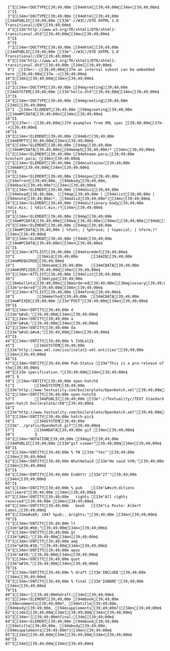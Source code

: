      1^I[34m<!DOCTYPE[39;49;00m [94mhtml[39;49;00m[34m>[39;49;00m$
     2^I$
     3^I[34m<!DOCTYPE[39;49;00m [94mhtml[39;49;00m [34mPUBLIC[39;49;00m [33m"-//W3C//DTD XHTML 1.0 Transitional//EN"[39;49;00m$
     4^I[33m"http://www.w3.org/TR/xhtml1/DTD/xhtml1-transitional.dtd"[39;49;00m[34m>[39;49;00m$
     5^I$
     6^I$
     7^I[34m<!DOCTYPE[39;49;00m [94mhtml[39;49;00m [34mPUBLIC[39;49;00m [33m"-//W3C//DTD XHTML 1.0 Transitional//EN"[39;49;00m$
     8^I[33m"http://www.w3.org/TR/xhtml1/DTD/xhtml1-transitional.dtd"[39;49;00m [34m[[39;49;00m$
     9^I  [37m<!--[39;49;00m[37m an internal subset can be embedded here [39;49;00m[37m-->[39;49;00m$
    10^I[34m][39;49;00m[34m>[39;49;00m$
    11^I$
    12^I[34m<!DOCTYPE[39;49;00m [94mgreeting[39;49;00m [34mSYSTEM[39;49;00m [33m"hello.dtd"[39;49;00m[34m>[39;49;00m$
    13^I$
    14^I[34m<!DOCTYPE[39;49;00m [94mgreeting[39;49;00m [34m[[39;49;00m$
    15^I  [34m<!ELEMENT[39;49;00m [94mgreeting[39;49;00m ([34m#PCDATA[39;49;00m)[34m>[39;49;00m$
    16^I$
    17^I[37m<!--[39;49;00m[37m examples from XML spec [39;49;00m[37m-->[39;49;00m$
    18^I$
    19^I[34m<!ELEMENT[39;49;00m [94mbr[39;49;00m [34mEMPTY[39;49;00m[34m>[39;49;00m$
    20^I[34m<!ELEMENT[39;49;00m [94mp[39;49;00m ([34m#PCDATA[39;49;00m|[94memph[39;49;00m)* [34m>[39;49;00m$
    21^I[34m<!ELEMENT[39;49;00m [94m%name.para;[39;49;00m %content.para; [34m>[39;49;00m$
    22^I[34m<!ELEMENT[39;49;00m [94mcontainer[39;49;00m [34mANY[39;49;00m[34m>[39;49;00m$
    23^I$
    24^I[34m<!ELEMENT[39;49;00m [94mspec[39;49;00m ([94mfront[39;49;00m, [94mbody[39;49;00m, [94mback[39;49;00m?)[34m>[39;49;00m$
    25^I[34m<!ELEMENT[39;49;00m [94mdiv1[39;49;00m ([94mhead[39;49;00m, ([94mp[39;49;00m | [94mlist[39;49;00m | [94mnote[39;49;00m)*, [94mdiv2[39;49;00m*)[34m>[39;49;00m$
    26^I[34m<!ELEMENT[39;49;00m [94mdictionary-body[39;49;00m (%div.mix; | %dict.mix;)*[34m>[39;49;00m$
    27^I$
    28^I[34m<!ELEMENT[39;49;00m [94mp[39;49;00m ([34m#PCDATA[39;49;00m|[94ma[39;49;00m|[94mul[39;49;00m|[94mb[39;49;00m|[94mi[39;49;00m|[94mem[39;49;00m)*[34m>[39;49;00m$
    29^I[34m<!ELEMENT[39;49;00m [94mp[39;49;00m ([34m#PCDATA[39;49;00m | %font; | %phrase; | %special; | %form;)* [34m>[39;49;00m$
    30^I[34m<!ELEMENT[39;49;00m [94mb[39;49;00m ([34m#PCDATA[39;49;00m)[34m>[39;49;00m$
    31^I$
    32^I[34m<!ATTLIST[39;49;00m [94mtermdef[39;49;00m$
    33^I          [36mid[39;49;00m      [34mID[39;49;00m      [34m#REQUIRED[39;49;00m$
    34^I          [36mname[39;49;00m    [34mCDATA[39;49;00m   [34m#IMPLIED[39;49;00m[34m>[39;49;00m$
    35^I[34m<!ATTLIST[39;49;00m [94mlist[39;49;00m$
    36^I          [36mtype[39;49;00m    ([36mbullets[39;49;00m|[36mordered[39;49;00m|[36mglossary[39;49;00m)  [33m"ordered"[39;49;00m[34m>[39;49;00m$
    37^I[34m<!ATTLIST[39;49;00m [94mform[39;49;00m$
    38^I          [36mmethod[39;49;00m  [34mCDATA[39;49;00m   [34m#FIXED[39;49;00m [33m"POST"[39;49;00m[34m>[39;49;00m$
    39^I$
    40^I[34m<!ENTITY[39;49;00m d [33m"&#xD;"[39;49;00m[34m>[39;49;00m$
    41^I[34m<!ENTITY[39;49;00m a [33m"&#xA;"[39;49;00m[34m>[39;49;00m$
    42^I[34m<!ENTITY[39;49;00m da [33m"&#xD;&#xA;"[39;49;00m[34m>[39;49;00m$
    43^I$
    44^I[34m<!ENTITY[39;49;00m % ISOLat2$
    45^I         [34mSYSTEM[39;49;00m [33m"http://www.xml.com/iso/isolat2-xml.entities"[39;49;00m [34m>[39;49;00m$
    46^I$
    47^I[34m<!ENTITY[39;49;00m Pub-Status [33m"This is a pre-release of the[39;49;00m$
    48^I[33m specification."[39;49;00m[34m>[39;49;00m$
    49^I $
    50^I [34m<!ENTITY[39;49;00m open-hatch$
    51^I         [34mSYSTEM[39;49;00m [33m"http://www.textuality.com/boilerplate/OpenHatch.xml"[39;49;00m[34m>[39;49;00m$
    52^I[34m<!ENTITY[39;49;00m open-hatch$
    53^I         [34mPUBLIC[39;49;00m [33m"-//Textuality//TEXT Standard open-hatch boilerplate//EN"[39;49;00m$
    54^I         [33m"http://www.textuality.com/boilerplate/OpenHatch.xml"[39;49;00m[34m>[39;49;00m$
    55^I[34m<!ENTITY[39;49;00m hatch-pic$
    56^I         [34mSYSTEM[39;49;00m [33m"../grafix/OpenHatch.gif"[39;49;00m$
    57^I         [34mNDATA[39;49;00m gif [34m>[39;49;00m$
    58^I         $
    59^I[34m<!NOTATION[39;49;00m [94mgif[39;49;00m [34mPUBLIC[39;49;00m [33m"gif viewer"[39;49;00m[34m>[39;49;00m$
    60^I$
    61^I[34m<!ENTITY[39;49;00m % YN [33m'"Yes"'[39;49;00m [34m>[39;49;00m$
    62^I[34m<!ENTITY[39;49;00m WhatHeSaid [33m"He said %YN;"[39;49;00m [34m>[39;49;00m$
    63^I$
    64^I[34m<!ENTITY[39;49;00m EndAttr [33m"27'"[39;49;00m [34m>[39;49;00m$
    65^I$
    66^I[34m<!ENTITY[39;49;00m % pub    [33m"&#xc9;ditions Gallimard"[39;49;00m [34m>[39;49;00m$
    67^I[34m<!ENTITY[39;49;00m   rights [33m"All rights reserved"[39;49;00m [34m>[39;49;00m$
    68^I[34m<!ENTITY[39;49;00m   book   [33m"La Peste: Albert Camus,[39;49;00m$
    69^I[33m&#xA9; 1947 %pub;. &rights;"[39;49;00m [34m>[39;49;00m$
    70^I$
    71^I[34m<!ENTITY[39;49;00m lt     [33m"&#38;#60;"[39;49;00m[34m>[39;49;00m$
    72^I[34m<!ENTITY[39;49;00m gt     [33m"&#62;"[39;49;00m[34m>[39;49;00m$
    73^I[34m<!ENTITY[39;49;00m amp    [33m"&#38;#38;"[39;49;00m[34m>[39;49;00m$
    74^I[34m<!ENTITY[39;49;00m apos   [33m"&#39;"[39;49;00m[34m>[39;49;00m$
    75^I[34m<!ENTITY[39;49;00m quot   [33m"&#34;"[39;49;00m[34m>[39;49;00m$
    76^I$
    77^I[34m<!ENTITY[39;49;00m % draft [33m'INCLUDE'[39;49;00m [34m>[39;49;00m$
    78^I[34m<!ENTITY[39;49;00m % final [33m'IGNORE'[39;49;00m [34m>[39;49;00m$
    79^I$
    80^I[34m<![[39;49;00m%draft;[34m[[39;49;00m$
    81^I[34m<!ELEMENT[39;49;00m [94mbook[39;49;00m ([94mcomments[39;49;00m*, [94mtitle[39;49;00m, [94mbody[39;49;00m, [94msupplements[39;49;00m?)[34m>[39;49;00m$
    82^I[34m][39;49;00m[34m][39;49;00m[34m>[39;49;00m$
    83^I[34m<![[39;49;00m%final;[34m[[39;49;00m$
    84^I[34m<!ELEMENT[39;49;00m [94mbook[39;49;00m ([94mtitle[39;49;00m, [94mbody[39;49;00m, [94msupplements[39;49;00m?)[34m>[39;49;00m$
    85^I[34m][39;49;00m[34m][39;49;00m[34m>[39;49;00m$
    86^I$
    87^I[34m][39;49;00m[34m>[39;49;00m$
